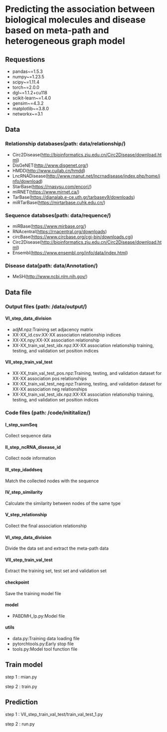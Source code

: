 # Predicting the association between biological molecules and disease based on meta-path and heterogeneous graph model

## Requestions
- pandas~=1.5.3
- numpy~=1.23.5
- scipy~=1.11.4
- torch~=2.0.0
- dgl~=1.1.2+cu118
- scikit-learn~=1.4.0
- gensim~=4.3.2
- matplotlib~=3.8.0
- networkx~=3.1

## Data
### Relationship databases(path: data/relationship/)
- Circ2Disease(http://bioinformatics.zju.edu.cn/Circ2Disease/download.html)
- DisGeNET(http://www.disgenet.org/)
- HMDD(http://www.cuilab.cn/hmdd)
- LncRNADisease(http://www.rnanut.net/lncrnadisease/index.php/home/info/download)
- StarBase(https://rnasysu.com/encori/)
- miRNET(https://www.mirnet.ca/)
- TarBase(https://dianalab.e-ce.uth.gr/tarbasev9/downloads)
- miRTarBase(https://mirtarbase.cuhk.edu.cn/)

### Sequence databses(path: data/requence/)
- miRBase(https://www.mirbase.org/)
- RNAcentral(https://rnacentral.org/downloads)
- circBase(https://www.circbase.org/cgi-bin/downloads.cgi)
- Circ2Disease(http://bioinformatics.zju.edu.cn/Circ2Disease/download.html)
- Ensembl(https://www.ensembl.org/info/data/index.html)

### Disease data(path: data/Annotation/)
- MeSH(http://www.ncbi.nlm.nih.gov/)


## Data file
### Output files (path: /data/output/)
#### VI_step_data_division
- adjM.npz:Training set adjacency matrix
- XX-XX_id.csv:XX-XX association relationship indices
- XX-XX.npy:XX-XX association relationship
- XX-XX_train_val_test_idx.npz:XX-XX association relationship training, testing, and validation set position indices
#### VII_step_train_val_test
- XX-XX_train_val_test_pos.npz:Training, testing, and validation dataset for XX-XX association pos relationships
- XX-XX_train_val_test_neg.npz:Training, testing, and validation dataset for XX-XX association neg relationships
- XX-XX_train_val_test_idx.npz:XX-XX association relationship training, testing, and validation set position indices
### Code files (path: /code/inititalize/)
#### I_step_sumSeq
Collect sequence data
#### II_step_ncRNA_disease_id
Collect node information
#### III_step_idaddseq
Match the collected nodes with the sequence
#### IV_step_similarity
Calculate the similarity between nodes of the same type
#### V_step_relationship
Collect the final association relationship
#### VI_step_data_division
Divide the data set and extract the meta-path data
#### VII_step_train_val_test
Extract the training set, test set and validation set
#### checkpoint
Save the training model file
#### model
- PABDMH_lp.py:Model file
#### utils
- data.py:Training data loading file
- pytorchtools.py:Early stop file
- tools.py:Model tool function file

## Train model
step 1 : mian.py

step 2 : train.py

## Prediction
step 1 : VII_step_train_val_test/train_val_test_1.py

step 2 : run.py